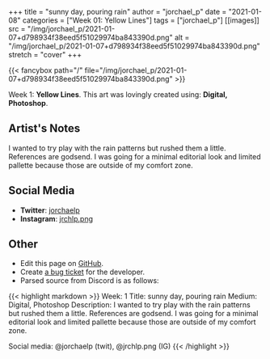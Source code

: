 +++
title =       "sunny day, pouring rain"
author =      "jorchael_p"
date =        "2021-01-08"
categories =  ["Week 01: Yellow Lines"]
tags =        ["jorchael_p"]
[[images]]
                      src = "/img/jorchael_p/2021-01-07+d798934f38eed5f51029974ba843390d.png"
                      alt = "/img/jorchael_p/2021-01-07+d798934f38eed5f51029974ba843390d.png"
                      stretch = "cover"
+++


{{< fancybox path="/" file="/img/jorchael_p/2021-01-07+d798934f38eed5f51029974ba843390d.png" >}}


Week 1: **Yellow Lines**. This art was lovingly created using: **Digital, Photoshop**.

## Artist's Notes

I wanted to try play with the rain patterns but rushed them a little. References are godsend. I was going for a minimal editorial look and limited pallette because those are outside of my comfort zone.

## Social Media

- **Twitter**: [jorchaelp]()
- **Instagram**: [jrchlp.png]()


## Other

- Edit this page on [GitHub](https://github.com/teaminkling/web-refresh/edit/main/blog/content/blog/jorchael_p-week-1-81a6.md).
- Create [a bug ticket](https://github.com/teaminkling/web-refresh/issues/new?assignees=&labels=bug&template=problem-report.md&title=) for the developer.
- Parsed source from Discord is as follows:

{{< highlight markdown >}}
Week: 1
Title: sunny day, pouring rain
Medium: Digital, Photoshop
Description: I wanted to try play with the rain patterns but rushed them a little. References are godsend. I was going for a minimal editorial look and limited pallette because those are outside of my comfort zone.

Social media: @jorchaelp (twit), @jrchlp.png (IG)
{{< /highlight >}}